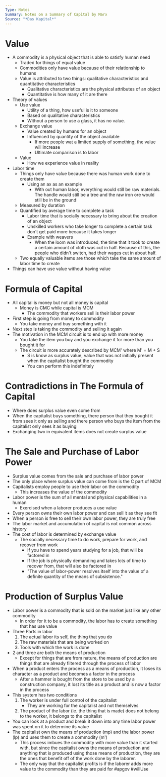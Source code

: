 ```yaml
---
Type: Notes
Summary: Notes on a Summary of Capital by Marx
Source: "*Das Kapital*"
---
```

# Value
- A commodity is a physical object that is able to satisfy human need
	- Traded for things of equal value 
	- Commodities only have value because of their relationship to humans
	- Value is attributed to two things: qualitative characteristics and quantitative characteristics
		- Qualitative characteristics are the physical attributes of an object
		- Quantitative is how many of it are there
- Theory of values
	- Use value
		- Utility of a thing, how useful is it to someone
		- Based on qualitative characteristics
		- Without a person to use a glass, it has no value.
	- Exchange value
		- Value created by humans for an object
		- Influenced by quantity of the object available
			- If more people wat a limited supply of something, the value will increase
			- Ultimate comparison is to labor
	- Value
		- How we experience value in reality
- Labor time
	- Things only have value because there was human work done to create them
		- Using an ax as an example
			- With out human labor, everything would still be raw materials. The handle would still be a tree and the raw iron ore would still be in the ground
	- Measured by duration
	- Quantified by average time to complete a task
		- Labor time that is socially necessary to bring about the creation of an object
		- Unskilled workers who take longer to complete a certain task don't get paid more because it takes longer
		- Example with weavers
			- When the loom was introduced, the time that it took to create a certain amount of cloth was cut in half. Because of this, the people who didn't switch, had their wages cut in about half.
	- Two equally valuable items are those which take the same amount of labor time to create
- Things can have use value without having value
# Formula of Capital
- All capital is money but not all money is capital
	- Money is CMC while capital is MCM
		- The commodity that workers sell is their labor power
- First step is going from money to commodity
	- You take money and buy something with it
- Next step is taking the commodity and selling it again
- The motivation in the MCM circuit is to end up with more money
	- You take the item you buy and you exchange it for more than you bought it for
	- The circuit is more accurately described by MCM' where M' = M + S
		- S is know as surplus value, value that was not initially present when the capitalist bought the commodity
		- You can perform this indefinitely
# Contradictions in The Formula of Capital
- Where does surplus value even come from
- When the capitalist buys something, there person that they bought it from sees it only as selling and there person who buys the item from the capitalist only sees it as buying
- Exchanging two in equivalent items does not create surplus value
# The Sale and Purchase of Labor Power
- Surplus value comes from the sale and purchase of labor power
- The only place where surplus value can come from is the C part of MCM
- Capitalists employ people to use their labor on the commodity
	- This increases the value of the commodity
- Labor power is the sum of all mental and physical capabilities in a human
	- Exercised when a laborer produces a use value
- Every person owns their own labor power and can sell it as they see fit
- When a person is free to sell their own labor power, they are truly free
- The labor market and accumulation of capital is not common across history
- The cost of labor is determined by exchange value
	- The socially necessary time to do work, prepare for work, and recover from work
		- If you have to spend years studying for a job, that will be factored in
		- If the job is physically demanding and takes lots of time to recover from, that will also be factored in
		- "The value of labor-power resolves itself into the value of a definite quantity of the means of subsistence."
# Production of Surplus Value
- Labor power is a commodity that is sold on the market just like any other commodity
	- In order for it to be a commodity, the labor has to create something that has use value
- Three Parts in labor
	1. The actual labor its self, the thing that you do
	2. The raw materials that are being worked on
	3. Tools with which the work is done
- 2 and three are both the means of production
	- Except for things that are from nature, the means of production are things that are already filtered through the process of labor
- When a product enters the process as a means of production, it loses its character as a product and becomes a factor in the process
	- After a hammer is bought from the store to be used by a construction company, it lost its title as a product and is now a factor in the process
- This system has two conditions
	1. The worker is under full control of the capitalist
		- They are working for the capitalist and not themselves
	2. The product of the labor (ie. the thing that is made) does not belong to the worker, it belongs to the capitalist
- You can look at a product and break it down into any time labor power was spent on it to determine its value
- The capitalist own the means of production (mp) and the labor power (lp) and uses them to create a commodity (m')
	- This process imbues the commodity with more value than it started with, but since the capitalist owns the means of production and anything that is produced using those means of production, they are the ones that benefit off of the work done by the laborer.
	- The only way that the capitalist profits is if the laborer adds more value to the commodity than they are paid for
#apgov 
#willUse